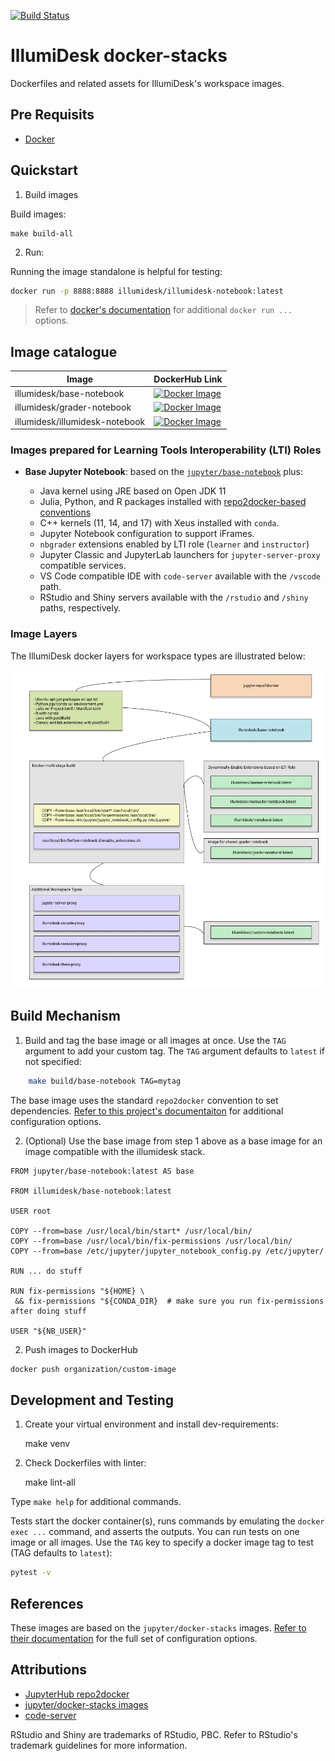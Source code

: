 [![Build Status](https://travis-ci.com/IllumiDesk/docker-stacks.svg?branch=main)](https://travis-ci.com/IllumiDesk/docker-stacks)

# IllumiDesk docker-stacks

Dockerfiles and related assets for IllumiDesk's workspace images.

## Pre Requisits

- [Docker](https://docs.docker.com/get-docker/)

## Quickstart

1. Build images

Build images:

```
make build-all
```

2. Run:

Running the image standalone is helpful for testing:

```bash
docker run -p 8888:8888 illumidesk/illumidesk-notebook:latest
```

> Refer to [docker's documentation](https://docs.docker.com/engine/reference/run/) for additional `docker run ...` options.

## Image catalogue

| Image | DockerHub Link |
| --- | --- |
| illumidesk/base-notebook | [![Docker Image](https://img.shields.io/docker/automated/illumidesk/base-notebook)](https://img.shields.io/docker/automated/illumidesk/base-notebook?label=base-notebook) |
| illumidesk/grader-notebook | [![Docker Image](https://img.shields.io/docker/automated/illumidesk/grader-notebook)](https://hub.docker.com/repository/docker/illumidesk/base-notebook?label=grader-notebook) |
| illumidesk/illumidesk-notebook | [![Docker Image](https://img.shields.io/docker/automated/illumidesk/instructor-notebook)](https://hub.docker.com/repository/docker/illumidesk/illumidesk-notebook?label=illumidesk-notebook) |

### Images prepared for Learning Tools Interoperability (LTI) Roles

- **Base Jupyter Notebook**: based on the [`jupyter/base-notebook`](https://github.com/jupyter/docker-stacks/tree/master/datascience-notebook) plus:

  - Java kernel using JRE based on Open JDK 11
  - Julia, Python, and R packages installed with [repo2docker-based conventions](https://repo2docker.readthedocs.io/en/latest/)
  - C++ kernels (11, 14, and 17) with Xeus installed with `conda`.
  - Jupyter Notebook configuration to support iFrames.
  - `nbgrader` extensions enabled by LTI role (`learner` and `instructor`)
  - Jupyter Classic and JupyterLab launchers for `jupyter-server-proxy` compatible services.
  - VS Code compatible IDE with `code-server` available with the `/vscode` path.
  - RStudio and Shiny servers available with the `/rstudio` and `/shiny` paths, respectively.

### Image Layers

The IllumiDesk docker layers for workspace types are illustrated below:

![Jupyter notebook workspace images](/img/docker_stacks_v2.png)

## Build Mechanism

1. Build and tag the base image or all images at once. Use the `TAG` argument to add your custom tag. The `TAG` argument defaults to `latest` if not specified:

```bash
    make build/base-notebook TAG=mytag
```

The base image uses the standard `repo2docker` convention to set dependencies. [Refer to this project's documentaiton](https://repo2docker.readthedocs.io/en/latest/) for additional configuration options.


2. (Optional) Use the base image from step 1 above as a base image for an image compatible with the illumidesk stack.

```
FROM jupyter/base-notebook:latest AS base

FROM illumidesk/base-notebook:latest

USER root

COPY --from=base /usr/local/bin/start* /usr/local/bin/
COPY --from=base /usr/local/bin/fix-permissions /usr/local/bin/
COPY --from=base /etc/jupyter/jupyter_notebook_config.py /etc/jupyter/

RUN ... do stuff

RUN fix-permissions "${HOME} \
 && fix-permissions "${CONDA_DIR}  # make sure you run fix-permissions after doing stuff

USER "${NB_USER}"

```

2. Push images to DockerHub

```bash
docker push organization/custom-image
```

## Development and Testing

1. Create your virtual environment and install dev-requirements:

    make venv

2. Check Dockerfiles with linter:

    make lint-all

Type `make help` for additional commands.

Tests start the docker container(s), runs commands by emulating the  `docker exec ...` command, and asserts the outputs. You can run tests on one image or all images. Use the `TAG` key to specify a docker image tag to test (TAG defaults to `latest`):

```bash
pytest -v
```

## References

These images are based on the `jupyter/docker-stacks` images. [Refer to their documentation](https://jupyter-docker-stacks.readthedocs.io/en/latest/) for the full set of configuration options.

## Attributions

- [JupyterHub repo2docker](https://repo2docker.readthedocs.io/en/latest/)
- [jupyter/docker-stacks images](https://github.com/jupyter/docker-stacks)
- [code-server](https://github.com/cdr/code-server)

RStudio and Shiny are trademarks of RStudio, PBC. Refer to RStudio's trademark guidelines for more information.
